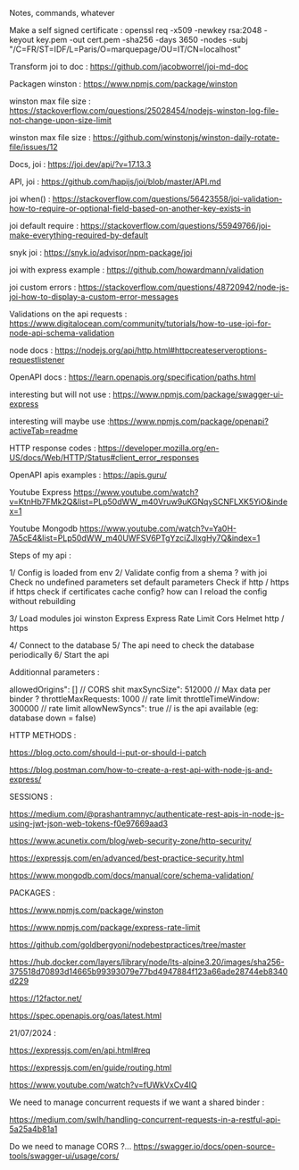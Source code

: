 Notes, commands, whatever

Make a self signed certificate :
openssl req -x509 -newkey rsa:2048 -keyout key.pem -out cert.pem -sha256 -days 3650 -nodes -subj "/C=FR/ST=IDF/L=Paris/O=marquepage/OU=IT/CN=localhost"

Transform joi to doc : https://github.com/jacobworrel/joi-md-doc

Packagen winston : https://www.npmjs.com/package/winston

winston max file size : https://stackoverflow.com/questions/25028454/nodejs-winston-log-file-not-change-upon-size-limit

winston max file size : https://github.com/winstonjs/winston-daily-rotate-file/issues/12

Docs, joi : https://joi.dev/api/?v=17.13.3

API, joi : https://github.com/hapijs/joi/blob/master/API.md

joi when() : https://stackoverflow.com/questions/56423558/joi-validation-how-to-require-or-optional-field-based-on-another-key-exists-in

joi default require : https://stackoverflow.com/questions/55949766/joi-make-everything-required-by-default

snyk joi : https://snyk.io/advisor/npm-package/joi

joi with express example : https://github.com/howardmann/validation

joi custom errors : https://stackoverflow.com/questions/48720942/node-js-joi-how-to-display-a-custom-error-messages

Validations on the api requests : https://www.digitalocean.com/community/tutorials/how-to-use-joi-for-node-api-schema-validation

node docs : https://nodejs.org/api/http.html#httpcreateserveroptions-requestlistener

OpenAPI docs : https://learn.openapis.org/specification/paths.html

interesting but will not use : https://www.npmjs.com/package/swagger-ui-express

interesting will maybe use :https://www.npmjs.com/package/openapi?activeTab=readme

HTTP response codes : https://developer.mozilla.org/en-US/docs/Web/HTTP/Status#client_error_responses

OpenAPI apis examples : https://apis.guru/

Youtube Express https://www.youtube.com/watch?v=KtnHb7FMk2Q&list=PLp50dWW_m40Vruw9uKGNqySCNFLXK5YiO&index=1

Youtube Mongodb https://www.youtube.com/watch?v=Ya0H-7A5cE4&list=PLp50dWW_m40UWFSV6PTgYzciZJIxgHy7Q&index=1


Steps of my api :

1/ Config is loaded from env
2/ Validate config from a shema ? with joi
	Check no undefined parameters
	set default parameters
	Check if http / https
	if https check if certificates
	cache config? 
	how can I reload the config without rebuilding
	
3/ Load modules
	joi
	winston
	Express
	Express Rate Limit
	Cors
	Helmet
	http / https

4/ Connect to the database
5/ The api need to check the database periodically
6/ Start the api

Additionnal parameters : 

allowedOrigins": [] // CORS shit
maxSyncSize": 512000 // Max data per binder ?
throttleMaxRequests: 1000 // rate limit
throttleTimeWindow: 300000 // rate limit
allowNewSyncs": true // is the api available (eg: database down = false)

HTTP METHODS :

https://blog.octo.com/should-i-put-or-should-i-patch

https://blog.postman.com/how-to-create-a-rest-api-with-node-js-and-express/

SESSIONS :

https://medium.com/@prashantramnyc/authenticate-rest-apis-in-node-js-using-jwt-json-web-tokens-f0e97669aad3

https://www.acunetix.com/blog/web-security-zone/http-security/

https://expressjs.com/en/advanced/best-practice-security.html

https://www.mongodb.com/docs/manual/core/schema-validation/

PACKAGES : 

https://www.npmjs.com/package/winston

https://www.npmjs.com/package/express-rate-limit

https://github.com/goldbergyoni/nodebestpractices/tree/master

https://hub.docker.com/layers/library/node/lts-alpine3.20/images/sha256-375518d70893d14665b99393079e77bd4947884f123a66ade28744eb8340d229

https://12factor.net/

https://spec.openapis.org/oas/latest.html



21/07/2024 :

https://expressjs.com/en/api.html#req

https://expressjs.com/en/guide/routing.html

https://www.youtube.com/watch?v=fUWkVxCv4IQ

We need to manage concurrent requests if we want a shared binder :

https://medium.com/swlh/handling-concurrent-requests-in-a-restful-api-5a25a4b81a1

Do we need to manage CORS ?...
https://swagger.io/docs/open-source-tools/swagger-ui/usage/cors/